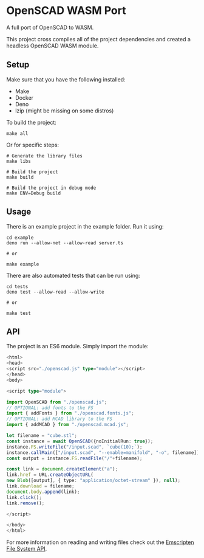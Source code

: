 # OpenSCAD WASM Port

A full port of OpenSCAD to WASM. 

This project cross compiles all of the project dependencies and created a headless OpenSCAD WASM module.

## Setup

Make sure that you have the following installed:

- Make
- Docker
- Deno
- lzip (might be missing on some distros)

To build the project:

```
make all
```

Or for specific steps:

```
# Generate the library files
make libs 

# Build the project
make build

# Build the project in debug mode
make ENV=Debug build
```

## Usage

There is an example project in the example folder. Run it using:

```
cd example
deno run --allow-net --allow-read server.ts

# or

make example
```

There are also automated tests that can be run using:

```
cd tests
deno test --allow-read --allow-write

# or

make test
```

## API

The project is an ES6 module. Simply import the module:

```ts
<html>
<head>
<script src="./openscad.js" type="module"></script>
</head>
<body>

<script type="module">

import OpenSCAD from "./openscad.js";
// OPTIONAL: add fonts to the FS
import { addFonts } from "./openscad.fonts.js";
// OPTIONAL: add MCAD library to the FS
import { addMCAD } from "./openscad.mcad.js";

let filename = "cube.stl";
const instance = await OpenSCAD({noInitialRun: true});
instance.FS.writeFile("/input.scad", `cube(10);`);
instance.callMain(["/input.scad", "--enable=manifold", "-o", filename]);
const output = instance.FS.readFile("/"+filename);

const link = document.createElement("a");
link.href = URL.createObjectURL(
new Blob([output], { type: "application/octet-stream" }), null);
link.download = filename;
document.body.append(link);
link.click();
link.remove();

</script>

</body>
</html>
```

For more information on reading and writing files check out the [Emscripten File System API](https://emscripten.org/docs/api_reference/Filesystem-API.html).
